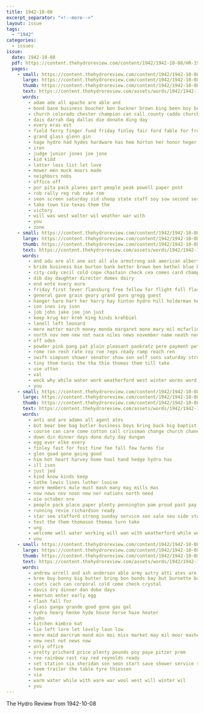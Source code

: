 ```yaml
---
title: 1942-10-08
excerpt_separator: "<!--more-->"
layout: issue
tags:
  - "1942"
categories:
  - issues
issue:
  date: 1942-10-08
  pdf: https://content.thehydroreview.com/content/1942/1942-10-08/HR-1942-10-08.pdf
  pages:
    - small: https://content.thehydroreview.com/content/1942/1942-10-08/small/HR-1942-10-08-01.jpg
      large: https://content.thehydroreview.com/content/1942/1942-10-08/large/HR-1942-10-08-01.jpg
      thumb: https://content.thehydroreview.com/content/1942/1942-10-08/thumbnails/HR-1942-10-08-01.jpg
      text: https://content.thehydroreview.com/assets/words/1942/1942-10-08/HR-1942-10-08-01.txt
      words:
        - adam ade all apache are able and
        - bond bane business boucher bon buckner brown bing been boy bere
        - church colorado chester champion can call county caddo churches
        - dais darrah dag dallas die donate ding day
        - every eras est
        - field ferry finger fund friday finley fair ford fable for frost from
        - grand glass glenn gin
        - hage hydro had hydes hardware has hem horton her honor heger hickam how
        - iron
        - judge junior jones joe jone
        - kid kidd
        - latter loss list let love
        - mower men muck moors made
        - neighbors nobs
        - office off
        - por pita pack planes part people peak powell paper pont
        - rob rally reg rub rake rom
        - seon screen saturday sid shoop state staff soy sow second service sam strong scout senior sale school sar sell
        - take town tie texas them the
        - victory
        - will was west walter wil weather war with
        - you
        - zone
    - small: https://content.thehydroreview.com/content/1942/1942-10-08/small/HR-1942-10-08-02.jpg
      large: https://content.thehydroreview.com/content/1942/1942-10-08/large/HR-1942-10-08-02.jpg
      thumb: https://content.thehydroreview.com/content/1942/1942-10-08/thumbnails/HR-1942-10-08-02.jpg
      text: https://content.thehydroreview.com/assets/words/1942/1942-10-08/HR-1942-10-08-02.txt
      words:
        - and adu are alt ane ast all ale armstrong ask american albert
        - bride business bie burton bank better brown ben bethel blue basic bunker body bread back
        - city cody cecil cold cope chastain check cea comes card champlin camp case county cattle cheek can caddo
        - dib day daughter director domes dairy
        - end ente every eure
        - friday first fever flansburg free fellow for flight full flasher fife
        - general gave grain geary grand guns gregg guest
        - hanger haro hart her harry hay hinton hydro hill holderman health heart hess herndon home
        - ion ines ivy ison
        - job john jake joe jon just
        - keep krug ker kreh king kinds krehbiel
        - lanell left leonard
        - mere matter march money monda margaret mone mary mil mcfarlin minnie maggie moore made meme mansell mash
        - north nov nem new not nace niles news november name neath necessary navi night now
        - off oden
        - powder pink pang pat plain pleasant pankratz pere payment pet prairie price private pride part pee post press philip pope
        - rome ron resh rate roy roe reps ready ramp reach ren
        - swift simpson shower senator show son self sons saturday strong side school sunday start second sat stock supply set station sylvester seed stockton south
        - tiny thom tonic the tha thie thomas them till take
        - use utton
        - val
        - weck why while water work weatherford west winter worms word well will want was won war worm willer wait wash with went
        - you
    - small: https://content.thehydroreview.com/content/1942/1942-10-08/small/HR-1942-10-08-03.jpg
      large: https://content.thehydroreview.com/content/1942/1942-10-08/large/HR-1942-10-08-03.jpg
      thumb: https://content.thehydroreview.com/content/1942/1942-10-08/thumbnails/HR-1942-10-08-03.jpg
      text: https://content.thehydroreview.com/assets/words/1942/1942-10-08/HR-1942-10-08-03.txt
      words:
        - anti and are adams all agent ates
        - but bear bee bag butler business boys bring back big baptist
        - course can care come cotton call crissman change church channel cant clone city creek cake
        - down din dinner days done duty day dungan
        - egg ever elke every
        - finley fast for fost fine fee fall few farms fie
        - glen goad gone going good
        - him hot heart harvey home hool hand hedge hydro has
        - ill ison
        - just jed
        - kind know kinds keep
        - lathe lewis lines luther louise
        - more members mule must mash many may mills mas
        - now news nov noon new ner nations north need
        - oie october ore
        - people pack place paper plenty pennington pam proud past pay pany pia
        - running revie richardson ready
        - star see stafford strong sunday service son sale seu side steel saturday
        - test the them thomason thomas turn take
        - ung
        - welcome well water working will wan with weatherford while welding werk west work
        - you
    - small: https://content.thehydroreview.com/content/1942/1942-10-08/small/HR-1942-10-08-04.jpg
      large: https://content.thehydroreview.com/content/1942/1942-10-08/large/HR-1942-10-08-04.jpg
      thumb: https://content.thehydroreview.com/content/1942/1942-10-08/thumbnails/HR-1942-10-08-04.jpg
      text: https://content.thehydroreview.com/assets/words/1942/1942-10-08/HR-1942-10-08-04.txt
      words:
        - andrew arrell and ash anderson able army autry atti ates are ace ano apple
        - bree buy bonny big butter bring bon bonds bay but burnette boy better
        - coats cach can corporal cold come check crystal
        - davis dry dinner dan dobe days
        - emerson enter early egg
        - flash fall for
        - glass ganga grande good gone gas gal
        - hydro heary henke hyde house horse haze heater
        - john
        - kitchen kimbro kat
        - lie left lore let lovely laun low
        - more maid marcrum mond min moi miss market may mil moor masher money mash merit made
        - new nest not news now
        - only office
        - pretty prichard price plenty pounds poy paye pitzer prem
        - ree rainbow rast ray red reynolds ready
        - set station six sheridan son seon start save shower service sang smiley still sunday seen saturday stange shells
        - teem trailer the table tyre thiessen
        - via
        - warm water while with ware war wool west will winter wil
        - you
---
```


The Hydro Review from 1942-10-08

<!--more-->

